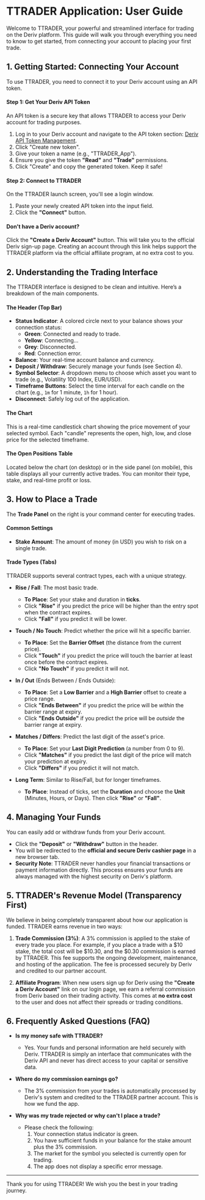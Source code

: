 # TTRADER Application: User Guide

Welcome to TTRADER, your powerful and streamlined interface for trading on the Deriv platform. This guide will walk you through everything you need to know to get started, from connecting your account to placing your first trade.

## 1. Getting Started: Connecting Your Account

To use TTRADER, you need to connect it to your Deriv account using an API token.

#### **Step 1: Get Your Deriv API Token**

An API token is a secure key that allows TTRADER to access your Deriv account for trading purposes.

1.  Log in to your Deriv account and navigate to the API token section: [Deriv API Token Management](https://app.deriv.com/account/api-token).
2.  Click "Create new token".
3.  Give your token a name (e.g., "TTRADER_App").
4.  Ensure you give the token **"Read"** and **"Trade"** permissions.
5.  Click "Create" and copy the generated token. Keep it safe!

#### **Step 2: Connect to TTRADER**

On the TTRADER launch screen, you'll see a login window.
1.  Paste your newly created API token into the input field.
2.  Click the **"Connect"** button.

#### **Don't have a Deriv account?**

Click the **"Create a Deriv Account"** button. This will take you to the official Deriv sign-up page. Creating an account through this link helps support the TTRADER platform via the official affiliate program, at no extra cost to you.

## 2. Understanding the Trading Interface

The TTRADER interface is designed to be clean and intuitive. Here’s a breakdown of the main components.

#### **The Header (Top Bar)**

*   **Status Indicator**: A colored circle next to your balance shows your connection status:
    *   **Green**: Connected and ready to trade.
    *   **Yellow**: Connecting...
    *   **Grey**: Disconnected.
    *   **Red**: Connection error.
*   **Balance**: Your real-time account balance and currency.
*   **Deposit / Withdraw**: Securely manage your funds (see Section 4).
*   **Symbol Selector**: A dropdown menu to choose which asset you want to trade (e.g., Volatility 100 Index, EUR/USD).
*   **Timeframe Buttons**: Select the time interval for each candle on the chart (e.g., `1m` for 1 minute, `1h` for 1 hour).
*   **Disconnect**: Safely log out of the application.

#### **The Chart**

This is a real-time candlestick chart showing the price movement of your selected symbol. Each "candle" represents the open, high, low, and close price for the selected timeframe.

#### **The Open Positions Table**

Located below the chart (on desktop) or in the side panel (on mobile), this table displays all your currently active trades. You can monitor their type, stake, and real-time profit or loss.

## 3. How to Place a Trade

The **Trade Panel** on the right is your command center for executing trades.

#### **Common Settings**

*   **Stake Amount**: The amount of money (in USD) you wish to risk on a single trade.

#### **Trade Types (Tabs)**

TTRADER supports several contract types, each with a unique strategy.

*   **Rise / Fall**: The most basic trade.
    *   **To Place**: Set your stake and duration in **ticks**.
    *   Click **"Rise"** if you predict the price will be higher than the entry spot when the contract expires.
    *   Click **"Fall"** if you predict it will be lower.

*   **Touch / No Touch**: Predict whether the price will hit a specific barrier.
    *   **To Place**: Set the **Barrier Offset** (the distance from the current price).
    *   Click **"Touch"** if you predict the price will touch the barrier at least once before the contract expires.
    *   Click **"No Touch"** if you predict it will not.

*   **In / Out** (Ends Between / Ends Outside):
    *   **To Place**: Set a **Low Barrier** and a **High Barrier** offset to create a price range.
    *   Click **"Ends Between"** if you predict the price will be *within* the barrier range at expiry.
    *   Click **"Ends Outside"** if you predict the price will be *outside* the barrier range at expiry.

*   **Matches / Differs**: Predict the last digit of the asset's price.
    *   **To Place**: Set your **Last Digit Prediction** (a number from 0 to 9).
    *   Click **"Matches"** if you predict the last digit of the price will match your prediction at expiry.
    *   Click **"Differs"** if you predict it will not match.

*   **Long Term**: Similar to Rise/Fall, but for longer timeframes.
    *   **To Place**: Instead of ticks, set the **Duration** and choose the **Unit** (Minutes, Hours, or Days). Then click **"Rise"** or **"Fall"**.

## 4. Managing Your Funds

You can easily add or withdraw funds from your Deriv account.

*   Click the **"Deposit"** or **"Withdraw"** button in the header.
*   You will be redirected to the **official and secure Deriv cashier page** in a new browser tab.
*   **Security Note**: TTRADER never handles your financial transactions or payment information directly. This process ensures your funds are always managed with the highest security on Deriv's platform.

## 5. TTRADER's Revenue Model (Transparency First)

We believe in being completely transparent about how our application is funded. TTRADER earns revenue in two ways:

1.  **Trade Commission (3%)**: A 3% commission is applied to the stake of every trade you place. For example, if you place a trade with a $10 stake, the total cost will be $10.30, and the $0.30 commission is earned by TTRADER. This fee supports the ongoing development, maintenance, and hosting of the application. The fee is processed securely by Deriv and credited to our partner account.

2.  **Affiliate Program**: When new users sign up for Deriv using the **"Create a Deriv Account"** link on our login page, we earn a referral commission from Deriv based on their trading activity. This comes at **no extra cost** to the user and does not affect their spreads or trading conditions.

## 6. Frequently Asked Questions (FAQ)

*   **Is my money safe with TTRADER?**
    *   Yes. Your funds and personal information are held securely with Deriv. TTRADER is simply an interface that communicates with the Deriv API and never has direct access to your capital or sensitive data.

*   **Where do my commission earnings go?**
    *   The 3% commission from your trades is automatically processed by Deriv's system and credited to the TTRADER partner account. This is how we fund the app.

*   **Why was my trade rejected or why can't I place a trade?**
    *   Please check the following:
        1.  Your connection status indicator is green.
        2.  You have sufficient funds in your balance for the stake amount plus the 3% commission.
        3.  The market for the symbol you selected is currently open for trading.
        4.  The app does not display a specific error message.

---
Thank you for using TTRADER! We wish you the best in your trading journey.
